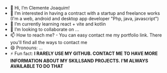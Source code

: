 - 👋 Hi, I’m Clemente Joaquim!
- 👀 I’m interested in having a contract with a startup and freelance works (I'm a web, android and desktop app developer "Php, java, javascript")
- 🌱 I’m currently learning react + vite and kotlin
- 💞️ I’m looking to collaborate on ...
- 📫 How to reach me? - You can easy contact me my portfolio link. There you'll find all the ways to contact me
- 😄 Pronouns: ...
- ⚡ Fun fact: <b> I RARELY USE MY GITHUB. CONTACT ME TO HAVE MORE INFORMATION ABOUT MY SKILLSAND PROJECTS. I'M ALWAYS AVAILABLE TO DO THAT<b>

<!---
ClementeT3rr1us/ClementeT3rr1us is a ✨ special ✨ repository because its `README.md` (this file) appears on your GitHub profile.
You can click the Preview link to take a look at your changes.
--->
